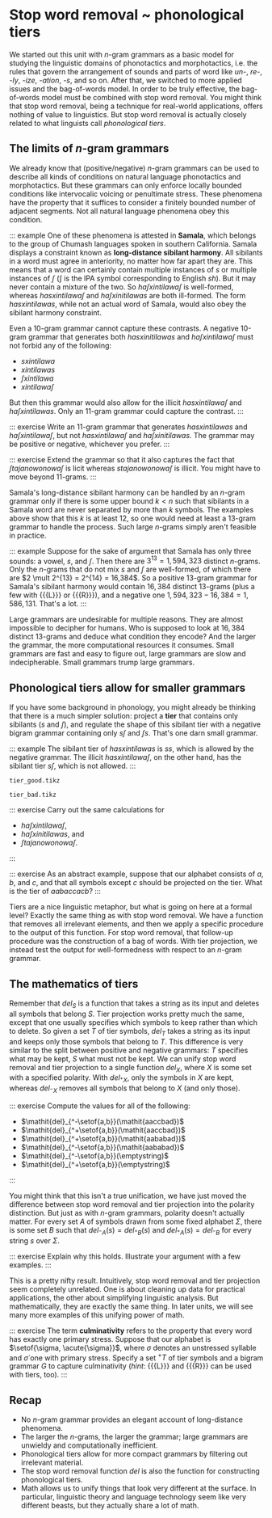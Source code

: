 # Stop word removal ~ phonological tiers

We started out this unit with $n$-gram grammars as a basic model for studying the linguistic domains of phonotactics and morphotactics, i.e. the rules that govern the arrangement of sounds and parts of word like *un-*, *re-*, *-ly*, *-ize*, *-ation*, *-s*, and so on.
After that, we switched to more applied issues and the bag-of-words model.
In order to be truly effective, the bag-of-words model must be combined with stop word removal.
You might think that stop word removal, being a technique for real-world applications, offers nothing of value to linguistics.
But stop word removal is actually closely related to what linguists call *phonological tiers*.

## The limits of $n$-gram grammars

We already know that (positive/negative) $n$-gram grammars can be used to describe all kinds of conditions on natural language phonotactics and morphotactics.
But these grammars can only enforce locally bounded conditions like intervocalic voicing or penultimate stress.
These phenomena have the property that it suffices to consider a finitely bounded number of adjacent segments.
Not all natural language phenomena obey this condition.

::: example
One of these phenomena is attested in **Samala**, which belongs to the group of Chumash languages spoken in southern California.
Samala displays a constraint known as **long-distance sibilant harmony**.
All sibilants in a word must agree in anteriority, no matter how far apart they are.
This means that a word can certainly contain multiple instances of *s* or multiple instances of *ʃ* (ʃ is the IPA symbol corresponding to English *sh*).
But it may never contain a mixture of the two.
So *haʃxintilawaʃ* is well-formed, whereas *hasxintilawaʃ* and *haʃxinitilawas* are both ill-formed.
The form *hasxintilawas*, while not an actual word of Samala, would also obey the sibilant harmony constraint.


Even a 10-gram grammar cannot capture these contrasts.
A negative 10-gram grammar that generates both *hasxinitilawas* and *haʃxintilawaʃ* must not forbid any of the following:


- *sxintilawa*
- *xintilawas*
- *ʃxintilawa*
- *xintilawaʃ*


But then this grammar would also allow for the illicit *hasxintilawaʃ* and *haʃxintilawas*.
Only an 11-gram grammar could capture the contrast.
:::

::: exercise
Write an 11-gram grammar that generates *hasxintilawas* and *haʃxintilawaʃ*, but not *hasxintilawaʃ* and *haʃxinitilawas*.
The grammar may be positive or negative, whichever you prefer.
:::

::: exercise
Extend the grammar so that it also captures the fact that *ʃtajanowonowaʃ* is licit whereas *stajanowonowaʃ* is illicit.
You might have to move beyond 11-grams.
:::

Samala's long-distance sibilant harmony can be handled by an $n$-gram grammar only if there is some upper bound $k < n$ such that sibilants in a Samala word are never separated by more than $k$ symbols.
The examples above show that this $k$ is at least 12, so one would need at least a 13-gram grammar to handle the process.
Such large $n$-grams simply aren't feasible in practice.

::: example
Suppose for the sake of argument that Samala has only three sounds: a vowel, *s*, and *ʃ*.
Then there are $3^{13} = 1,594,323$ distinct $n$-grams.
Only the $n$-grams that do not mix *s* and *ʃ* are well-formed, of which there are $2 \mult 2^{13} = 2^{14} = 16,384$.
So a positive 13-gram grammar for Samala's sibilant harmony would contain $16,384$ distinct 13-grams (plus a few with {{{L}}} or {{{R}}}), and a negative one $1,594,323 - 16,384 = 1,586,131$.
That's a lot.
:::

Large grammars are undesirable for multiple reasons.
They are almost impossible to decipher for humans.
Who is supposed to look at $16,384$ distinct 13-grams and deduce what condition they encode?
And the larger the grammar, the more computational resources it consumes.
Small grammars are fast and easy to figure out, large grammars are slow and indecipherable.
Small grammars trump large grammars.


## Phonological tiers allow for smaller grammars

If you have some background in phonology, you might already be thinking that there is a much simpler solution: project a **tier** that contains only sibilants (*s* and *ʃ*), and regulate the shape of this sibilant tier with a negative bigram grammar containing only *sʃ* and *ʃs*.
That's one darn small grammar.

::: example
The sibilant tier of *hasxintilawas* is *ss*, which is allowed by the negative grammar.
The illicit *hasxintilawaʃ*, on the other hand, has the sibilant tier *sʃ*, which is not allowed.
:::

~~~ {.include-tikz size=mid}
tier_good.tikz
~~~
~~~ {.include-tikz size=mid}
tier_bad.tikz
~~~

::: exercise
Carry out the same calculations for


- *haʃxintilawaʃ*,
- *haʃxinitilawas*, and
- *ʃtajanowonowaʃ*.

:::

::: exercise
As an abstract example, suppose that our alphabet consists of $a$, $b$, and $c$, and that all symbols except $c$ should be projected on the tier.
What is the tier of $\mathit{aabaccacb}$?
:::

Tiers are a nice linguistic metaphor, but what is going on here at a formal level?
Exactly the same thing as with stop word removal.
We have a function that removes all irrelevant elements, and then we apply a specific procedure to the output of this function.
For stop word removal, that follow-up procedure was the construction of a bag of words.
With tier projection, we instead test the output for well-formedness with respect to an $n$-gram grammar.

## The mathematics of tiers

Remember that $\mathit{del}_S$ is a function that takes a string as its input and deletes all symbols that belong $S$.
Tier projection works pretty much the same, except that one usually specifies which symbols to keep rather than which to delete.
So given a set $T$ of tier symbols, $\mathit{del}_T$ takes a string as its input and keeps only those symbols that belong to $T$.
This difference is very similar to the split between positive and negative grammars: $T$ specifies what may be kept, $S$ what must not be kept.
We can unify stop word removal and tier projection to a single function $\mathit{del}_X$, where $X$ is some set with a specified polarity.
With $\mathit{del}_{^+X}$, only the symbols in $X$ are kept, whereas $\mathit{del}_{^-X}$ removes all symbols that belong to $X$ (and only those).

::: exercise
Compute the values for all of the following:


- $\mathit{del}_{^-\setof{a,b}}(\mathit{aaccbad})$
- $\mathit{del}_{^+\setof{a,b}}(\mathit{aaccbad})$
- $\mathit{del}_{^+\setof{a,b}}(\mathit{aababad})$
- $\mathit{del}_{^-\setof{a,b}}(\mathit{aababad})$
- $\mathit{del}_{^-\setof{a,b}}(\emptystring)$
- $\mathit{del}_{^+\setof{a,b}}(\emptystring)$

:::

You might think that this isn't a true unification, we have just moved the difference between stop word removal and tier projection into the polarity distinction.
But just as with $n$-gram grammars, polarity doesn't actually matter.
For every set $A$ of symbols drawn from some fixed alphabet $\Sigma$, there is some set $B$ such that $\mathit{del}_{^-A}(s) = \mathit{del}_{^+B}(s)$ and $\mathit{del}_{^+A}(s) = \mathit{del}_{^-B}$ for every string $s$ over $\Sigma$.

::: exercise
Explain why this holds.
Illustrate your argument with a few examples.
:::

This is a pretty nifty result.
Intuitively, stop word removal and tier projection seem completely unrelated.
One is about cleaning up data for practical applications, the other about simplifying linguistic analysis.
But mathematically, they are exactly the same thing.
In later units, we will see many more examples of this unifying power of math.

::: exercise
The term **culminativity** refers to the property that every word has exactly one primary stress.
Suppose that our alphabet is $\setof{\sigma, \acute{\sigma}}$, where $\sigma$ denotes an unstressed syllable and $\acute{\sigma}$ one with primary stress.
Specify a set $^+T$ of tier symbols and a bigram grammar $G$ to capture culminativity (*hint*: {{{L}}} and {{{R}}} can be used with tiers, too).
:::

## Recap

- No $n$-gram grammar provides an elegant account of long-distance phenomena.
- The larger the $n$-grams, the larger the grammar; large grammars are unwieldy and computationally inefficient.
- Phonological tiers allow for more compact grammars by filtering out irrelevant material.
- The stop word removal function $\mathit{del}$ is also the function for constructing phonological tiers.
- Math allows us to unify things that look very different at the surface.
  In particular, linguistic theory and language technology seem like very different beasts, but they actually share a lot of math.
